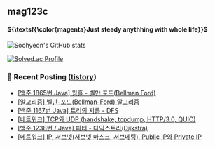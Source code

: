 ## mag123c 

#### ${\textsf{\color{magenta}Just steady anythhing with whole life}}$

![Soohyeon's GitHub stats](https://github-readme-stats.vercel.app/api?username=mag123c&show_icons=true&theme=dark)
<!--[![Solved.ac Profile](http://mazassumnida.wtf/api/v2/generate_badge?boj=diehreo)](https://solved.ac/diehreo/)-->
[![Solved.ac Profile](http://mazassumnida.wtf/api/v2/generate_badge?boj=diehreo)](https://solved.ac/diehreo/)



### 📕 Recent Posting ([tistory](https://mag1c.tistory.com))
- [[백준 1865번 Java] 웜홀 - 벨만 포드(Bellman Ford)](https://mag1c.tistory.com/520)</br>
- [[알고리즘] 벨만-포드(Bellman-Ford) 알고리즘](https://mag1c.tistory.com/519)</br>
- [[백준 1167번 Java] 트리의 지름 - DFS](https://mag1c.tistory.com/518)</br>
- [[네트워크] TCP와 UDP (handshake, tcpdump, HTTP/3.0, QUIC)](https://mag1c.tistory.com/517)</br>
- [[백준 1238번 / Java] 파티 - 다익스트라(Dijkstra)](https://mag1c.tistory.com/516)</br>
- [[네트워크] IP, 서브넷(서브넷 마스크, 서브네팅), Public IP와 Private IP](https://mag1c.tistory.com/514)</br>
